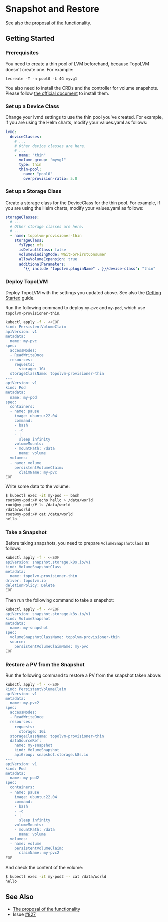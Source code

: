 # Snapshot and Restore

See also [the proposal of the functionality](https://github.com/topolvm/topolvm/blob/main/docs/proposals/thin-snapshots-restore.md).

## Getting Started

### Prerequisites

You need to create a thin pool of LVM beforehand, because TopoLVM doesn't create one. For example:
```
lvcreate -T -n pool0 -L 4G myvg1
```

You also need to install the CRDs and the controller for volume snapshots. Please follow [the official document](https://github.com/kubernetes-csi/external-snapshotter#usage) to install them.

### Set up a Device Class

Change your lvmd settings to use the thin pool you've created. For example, if you are using the Helm charts, modify your values.yaml as follows:
```yaml
lvmd:
  deviceClasses:
    # ...
    # Other device classes are here.
    # ...
    - name: "thin"
      volume-group: "myvg1"
      type: thin
      thin-pool:
        name: "pool0"
        overprovision-ratio: 5.0
```

### Set up a Storage Class

Create a storage class for the DeviceClass for the thin pool. For example, if you are using the Helm charts, modify your values.yaml as follows:
```yaml
storageClasses:
  # ...
  # Other storage classes are here.
  # ...
  - name: topolvm-provisioner-thin
    storageClass:
      fsType: xfs
      isDefaultClass: false
      volumeBindingMode: WaitForFirstConsumer
      allowVolumeExpansion: true
      additionalParameters:
        '{{ include "topolvm.pluginName" . }}/device-class': "thin"
```

### Deploy TopoLVM

Deploy TopoLVM with the settings you updated above. See also the [Getting Started](https://github.com/topolvm/topolvm/blob/main/docs/getting-started.md) guide.

Run the following command to deploy `my-pvc` and `my-pod`, which use `topolvm-provisioner-thin`.

```sh
kubectl apply -f - <<EOF
kind: PersistentVolumeClaim
apiVersion: v1
metadata:
  name: my-pvc
spec:
  accessModes:
  - ReadWriteOnce
  resources:
    requests:
      storage: 1Gi
  storageClassName: topolvm-provisioner-thin
---
apiVersion: v1
kind: Pod
metadata:
  name: my-pod
spec:
  containers:
  - name: pause
    image: ubuntu:22.04
    command:
    - bash
    - -c
    - |
      sleep infinity
    volumeMounts:
    - mountPath: /data
      name: volume
  volumes:
  - name: volume
    persistentVolumeClaim:
      claimName: my-pvc
EOF
```

Write some data to the volume:
```sh
$ kubectl exec -it my-pod -- bash
root@my-pod:/# echo hello > /data/world
root@my-pod:/# ls /data/world
/data/world
root@my-pod:/# cat /data/world
hello
```

### Take a Snapshot

Before taking snapshots, you need to prepare `VolumeSnapshotClass` as follows:

```sh
kubectl apply -f - <<EOF
apiVersion: snapshot.storage.k8s.io/v1
kind: VolumeSnapshotClass
metadata:
  name: topolvm-provisioner-thin
driver: topolvm.io
deletionPolicy: Delete
EOF
```

Then run the following command to take a snapshot:

```sh
kubectl apply -f - <<EOF
apiVersion: snapshot.storage.k8s.io/v1
kind: VolumeSnapshot
metadata:
  name: my-snapshot
spec:
  volumeSnapshotClassName: topolvm-provisioner-thin
  source:
    persistentVolumeClaimName: my-pvc
EOF
```

### Restore a PV from the Snapshot

Run the following command to restore a PV from the snapshot taken above:

```sh
kubectl apply -f - <<EOF
kind: PersistentVolumeClaim
apiVersion: v1
metadata:
  name: my-pvc2
spec:
  accessModes:
  - ReadWriteOnce
  resources:
    requests:
      storage: 1Gi
  storageClassName: topolvm-provisioner-thin
  dataSourceRef:
    name: my-snapshot
    kind: VolumeSnapshot
    apiGroup: snapshot.storage.k8s.io
---
apiVersion: v1
kind: Pod
metadata:
  name: my-pod2
spec:
  containers:
  - name: pause
    image: ubuntu:22.04
    command:
    - bash
    - -c
    - |
      sleep infinity
    volumeMounts:
    - mountPath: /data
      name: volume
  volumes:
  - name: volume
    persistentVolumeClaim:
      claimName: my-pvc2
EOF
```

And check the content of the volume:
```sh
$ kubectl exec -it my-pod2 -- cat /data/world
hello
```

## See Also

- [The proposal of the functionality](https://github.com/topolvm/topolvm/blob/main/docs/proposals/thin-snapshots-restore.md)
- Issue [#827](https://github.com/topolvm/topolvm/issues/827)

